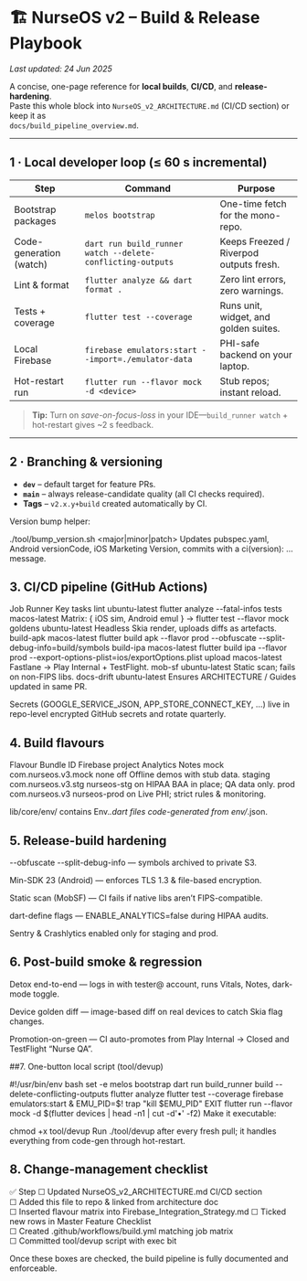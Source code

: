 # 🏗️ NurseOS v2 – Build & Release Playbook  
_Last updated: 24 Jun 2025_

A concise, one-page reference for **local builds**, **CI/CD**, and **release-hardening**.  
Paste this whole block into `NurseOS_v2_ARCHITECTURE.md` (CI/CD section) or keep it as  
`docs/build_pipeline_overview.md`.

---

## 1 · Local developer loop (≤ 60 s incremental)

| Step | Command | Purpose |
|------|---------|---------|
| Bootstrap packages | `melos bootstrap` | One-time fetch for the mono-repo. |
| Code-generation (watch) | `dart run build_runner watch --delete-conflicting-outputs` | Keeps Freezed / Riverpod outputs fresh. |
| Lint & format | `flutter analyze && dart format .` | Zero lint errors, zero warnings. |
| Tests + coverage | `flutter test --coverage` | Runs unit, widget, and golden suites. |
| Local Firebase | `firebase emulators:start --import=./emulator-data` | PHI-safe backend on your laptop. |
| Hot-restart run | `flutter run --flavor mock -d <device>` | Stub repos; instant reload. |

> **Tip:** Turn on *save-on-focus-loss* in your IDE—`build_runner watch` + hot-restart gives ~2 s feedback.

---

## 2 · Branching & versioning

* **`dev`** – default target for feature PRs.  
* **`main`** – always release-candidate quality (all CI checks required).  
* **Tags** – `v2.x.y+build` created automatically by CI.

Version bump helper:

./tool/bump_version.sh <major|minor|patch>
Updates pubspec.yaml, Android versionCode, iOS Marketing Version, commits with a ci(version): … message.

## 3. CI/CD pipeline (GitHub Actions)
Job	Runner	Key tasks
lint	ubuntu-latest	flutter analyze --fatal-infos
tests	macos-latest	Matrix: { iOS sim, Android emul } → flutter test --flavor mock
goldens	ubuntu-latest	Headless Skia render, uploads diffs as artefacts.
build-apk	macos-latest	flutter build apk --flavor prod --obfuscate --split-debug-info=build/symbols
build-ipa	macos-latest	flutter build ipa --flavor prod --export-options-plist=ios/exportOptions.plist
upload	macos-latest	Fastlane → Play Internal + TestFlight.
mob-sf	ubuntu-latest	Static scan; fails on non-FIPS libs.
docs-drift	ubuntu-latest	Ensures ARCHITECTURE / Guides updated in same PR.

Secrets (GOOGLE_SERVICE_JSON, APP_STORE_CONNECT_KEY, …) live in repo-level encrypted GitHub secrets and rotate quarterly.

## 4. Build flavours
Flavour	Bundle ID	Firebase project	Analytics	Notes
mock	com.nurseos.v3.mock	none	off	Offline demos with stub data.
staging	com.nurseos.v3.stg	nurseos-stg	on	HIPAA BAA in place; QA data only.
prod	com.nurseos.v3	nurseos-prod	on	Live PHI; strict rules & monitoring.

lib/core/env/ contains Env.*.dart files code-generated from env/*.json.

## 5. Release-build hardening
--obfuscate --split-debug-info — symbols archived to private S3.

Min-SDK 23 (Android) — enforces TLS 1.3 & file-based encryption.

Static scan (MobSF) — CI fails if native libs aren’t FIPS-compatible.

dart-define flags — ENABLE_ANALYTICS=false during HIPAA audits.

Sentry & Crashlytics enabled only for staging and prod.

## 6. Post-build smoke & regression
Detox end-to-end — logs in with tester@ account, runs Vitals, Notes, dark-mode toggle.

Device golden diff — image-based diff on real devices to catch Skia flag changes.

Promotion-on-green — CI auto-promotes from Play Internal → Closed and TestFlight “Nurse QA”.

##7. One-button local script (tool/devup)

#!/usr/bin/env bash
set -e
melos bootstrap
dart run build_runner build --delete-conflicting-outputs
flutter analyze
flutter test --coverage
firebase emulators:start &
EMU_PID=$!
trap "kill $EMU_PID" EXIT
flutter run --flavor mock -d $(flutter devices | head -n1 | cut -d'•' -f2)
Make it executable:

chmod +x tool/devup
Run ./tool/devup after every fresh pull; it handles everything from code-gen through hot-restart.

## 8. Change-management checklist
✅	Step
☐ Updated NurseOS_v2_ARCHITECTURE.md CI/CD section	
☐ Added this file to repo & linked from architecture doc	
☐ Inserted flavour matrix into Firebase_Integration_Strategy.md	
☐ Ticked new rows in Master Feature Checklist	
☐ Created .github/workflows/build.yml matching job matrix	
☐ Committed tool/devup script with exec bit	

Once these boxes are checked, the build pipeline is fully documented and enforceable.